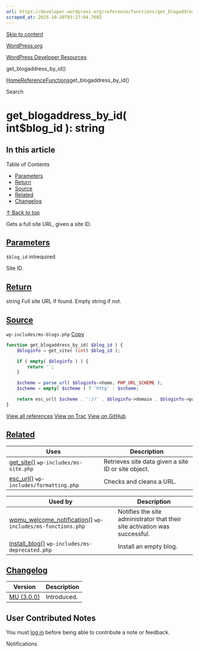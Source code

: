 ```yaml
---
url: https://developer.wordpress.org/reference/functions/get_blogaddress_by_id
scraped_at: 2025-10-20T03:27:04.760Z
---
```


[Skip to content](https://developer.wordpress.org/reference/functions/get_blogaddress_by_id/#wp--skip-link--target)

[WordPress.org](https://wordpress.org/)

[WordPress Developer Resources](https://developer.wordpress.org/)

get\_blogaddress\_by\_id()


[Home](https://developer.wordpress.org/)[Reference](https://developer.wordpress.org/reference/)[Functions](https://developer.wordpress.org/reference/functions/)get\_blogaddress\_by\_id()

Search

# get\_blogaddress\_by\_id( int$blog\_id ): string

## In this article

Table of Contents

- [Parameters](https://developer.wordpress.org/reference/functions/get_blogaddress_by_id/#parameters)
- [Return](https://developer.wordpress.org/reference/functions/get_blogaddress_by_id/#return)
- [Source](https://developer.wordpress.org/reference/functions/get_blogaddress_by_id/#source)
- [Related](https://developer.wordpress.org/reference/functions/get_blogaddress_by_id/#related)
- [Changelog](https://developer.wordpress.org/reference/functions/get_blogaddress_by_id/#changelog)

[↑ Back to top](https://developer.wordpress.org/reference/functions/get_blogaddress_by_id/#wp--skip-link--target)

Gets a full site URL, given a site ID.

## [Parameters](https://developer.wordpress.org/reference/functions/get_blogaddress_by_id/\#parameters)

`$blog_id` intrequired

Site ID.

## [Return](https://developer.wordpress.org/reference/functions/get_blogaddress_by_id/\#return)

string Full site URL if found. Empty string if not.

## [Source](https://developer.wordpress.org/reference/functions/get_blogaddress_by_id/\#source)

`wp-includes/ms-blogs.php`
[Copy](https://developer.wordpress.org/reference/functions/get_blogaddress_by_id/#)

```php
function get_blogaddress_by_id( $blog_id ) {
	$bloginfo = get_site( (int) $blog_id );

	if ( empty( $bloginfo ) ) {
		return '';
	}

	$scheme = parse_url( $bloginfo->home, PHP_URL_SCHEME );
	$scheme = empty( $scheme ) ? 'http' : $scheme;

	return esc_url( $scheme . '://' . $bloginfo->domain . $bloginfo->path );
}

```

[View all references](https://developer.wordpress.org/reference/files/wp-includes/ms-blogs.php/) [View on Trac](https://core.trac.wordpress.org/browser/tags/6.8.3/src/wp-includes/ms-blogs.php#L46) [View on GitHub](https://github.com/WordPress/wordpress-develop/blob/6.8.3/src/wp-includes/ms-blogs.php#L46-L57)

## [Related](https://developer.wordpress.org/reference/functions/get_blogaddress_by_id/\#related)

| Uses | Description |
| --- | --- |
| [get\_site()](https://developer.wordpress.org/reference/functions/get_site/) `wp-includes/ms-site.php` | Retrieves site data given a site ID or site object. |
| [esc\_url()](https://developer.wordpress.org/reference/functions/esc_url/) `wp-includes/formatting.php` | Checks and cleans a URL. |

| Used by | Description |
| --- | --- |
| [wpmu\_welcome\_notification()](https://developer.wordpress.org/reference/functions/wpmu_welcome_notification/) `wp-includes/ms-functions.php` | Notifies the site administrator that their site activation was successful. |
| [install\_blog()](https://developer.wordpress.org/reference/functions/install_blog/) `wp-includes/ms-deprecated.php` | Install an empty blog. |

## [Changelog](https://developer.wordpress.org/reference/functions/get_blogaddress_by_id/\#changelog)

| Version | Description |
| --- | --- |
| [MU (3.0.0)](https://developer.wordpress.org/reference/since/mu.3.0.0/) | Introduced. |

## User Contributed Notes

You must [log in](https://login.wordpress.org/?redirect_to=https%3A%2F%2Fdeveloper.wordpress.org%2Freference%2Ffunctions%2Fget_blogaddress_by_id%2F) before being able to contribute a note or feedback.

Notifications